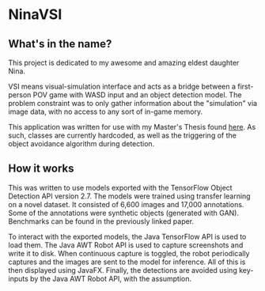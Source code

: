 # NinaVSI

## What's in the name?
 This project is dedicated to my awesome and amazing eldest daughter Nina.

 VSI means visual-simulation interface and acts as a bridge between a first-person POV game with WASD input and an object detection model. The problem constraint was to only gather 
 information about the "simulation" via image data, with no access to any sort of in-game memory.

This application was written for use with my Master's Thesis found [here](https://epublications.marquette.edu/theses_open/737/).
As such, classes are currently hardcoded, as well as the triggering of the object avoidance algorithm during detection.

## How it works
This was written to use models exported with the TensorFlow Object Detection API version 2.7.
The models were trained using transfer learning on a novel dataset. It consisted of 6,600 images and 17,000 annotations.
Some of the annotations were synthetic objects (generated with GAN). Benchmarks can be found in the 
previously linked paper.

To interact with the exported models, the Java TensorFlow API is used to load them. The Java AWT Robot API
is used to capture screenshots and write it to disk. When continuous capture is toggled, the robot periodically
captures and the images are sent to the model for inference. All of this is then displayed using 
JavaFX. Finally, the detections are avoided using key-inputs by the Java AWT Robot API, with the 
assumption. 


 
